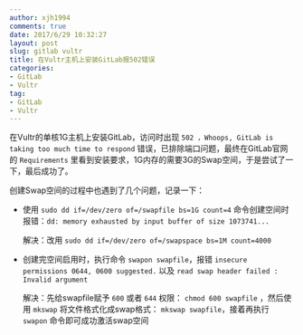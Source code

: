 ```yaml
---
author: xjh1994
comments: true
date: 2017/6/29 10:32:27
layout: post
slug: gitlab vultr
title: 在Vultr主机上安装GitLab报502错误
categories:
- GitLab
- Vultr
tag:
- GitLab
- Vultr
---
```


在Vultr的单核1G主机上安装GitLab，访问时出现 `502 ，Whoops, GitLab is taking too much time to respond` 错误，已排除端口问题，最终在GitLab官网的 `Requirements` 里看到安装要求，1G内存的需要3G的Swap空间，于是尝试了一下，最后成功了。

创建Swap空间的过程中也遇到了几个问题，记录一下：

- 使用 `sudo dd if=/dev/zero of=/swapfile bs=1G count=4` 命令创建空间时报错：`dd: memory exhausted by input buffer of size 1073741...`

  解决：改用 `sudo dd if=/dev/zero of=/swapspace bs=1M count=4000
`

- 创建完空间启用时，执行命令 `swapon swapfile`，报错 `insecure permissions 0644, 0600 suggested.` 以及 `read swap header failed : Invalid argument`

  解决：先给swapfile赋予 `600` 或者 `644` 权限： `chmod 600 swapfile` ，然后使用 `mkswap` 将文件格式化成swap格式： `mkswap swapfile`，接着再执行 `swapon` 命令即可成功激活swap空间
